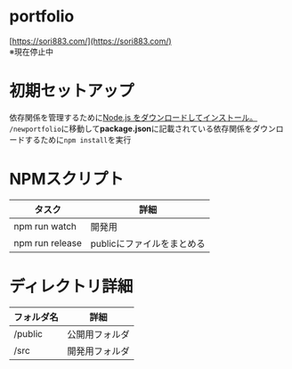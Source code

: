 # portfolio
[https://sori883.com/](https://sori883.com/)  
※現在停止中  

# 初期セットアップ
依存関係を管理するために[Node.js をダウンロードしてインストール。](https://nodejs.org/ja/)  
`/newportfolio`に移動して**package.json**に記載されている依存関係をダウンロードするために`npm install`を実行  

# NPMスクリプト
| タスク | 詳細 |
----|---- 
| npm run watch | 開発用 |
| npm run release | publicにファイルをまとめる |

# ディレクトリ詳細
| フォルダ名 | 詳細 |
----|---- 
| /public | 公開用フォルダ |
| /src | 開発用フォルダ |
